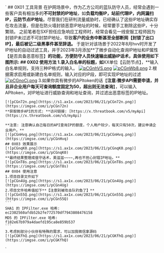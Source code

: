 `    ## 0X01 工具背景
    在护网场景中，作为乙方公司的蓝队防守人员，经常会遇到一些客户具有相当多的**不可封禁的IP地址**，如**负载均衡IP，站前代理IP，内网漏扫IP，云防节点IP地址**。尽管我们在研判流量威胁时，已经确认了这些IP地址确实存在攻击流量，但是在防火墙封锁恶意IP地址的时候，经常要手工剔除这些IP，十分繁琐。
    之前笔者在SXF担任应急响应工程师时，经常会看见一线安服工程师因为封锁IP未过滤不可封禁IP地址，导致**客户的业务中断甚至全部断网【封锁了出口IP】，最后被记二级黑事件甚至辞退。**
    于是针对该场景于2022年8月hvv时开发了IP地址的自动过滤工具，并于2023年3月添加**了微步自动化查询IP地址和IP属性【是否具备恶意标签】**的功能，方便防守人员快速输出威胁IP话术，具体使用如下图所示:
    ## 0X02 使用方法
    1.录入白名单的标题，如**XX单位【云防节点】，**输入白名单规则，支持三种IP格式的输入。
    [![pCGnhVS.png](https://s1.ax1x.com/2023/06/21/pCGnhVS.png)](https://imgse.com/i/pCGnhVS)
    [![pCGnWb8.png](https://s1.ax1x.com/2023/06/21/pCGnWb8.png)](https://imgse.com/i/pCGnWb8)
    2.根据需求启用或新建白名单规则，输入对应的IP段，即可实现IP地址的过滤
    [![pCGnoCj.png](https://s1.ax1x.com/2023/06/21/pCGnoCj.png)](https://imgse.com/i/pCGnoCj)
    3.如果你具有微步的APItoken的话【**注意:微步API需要申请，并且非企业用户每天可查询额度固定为50，超出则无法查询**】，可以输入APItoken，对IP地址进行威胁查询和地址查询，并过滤出恶意标签的IP地址。

    [![pCGn72n.png](https://s1.ax1x.com/2023/06/21/pCGn72n.png)](https://imgse.com/i/pCGn72n)
    **获取微步API的方式: **访问链接: [https://x.threatbook.com/v5/myApi](https://x.threatbook.com/v5/myApi) 

    **注意: 注意确认自己每日的API查询IP的额度，个人用户较少，每天只有50次，建议申请企业用户。**
    [![pCGnHvq.png](https://s1.ax1x.com/2023/06/21/pCGnHvq.png)](https://imgse.com/i/pCGnHvq)
    ## 0X03 效果展示
    [![pCGnqK0.png](https://s1.ax1x.com/2023/06/21/pCGnqK0.png)](https://imgse.com/i/pCGnqK0)
    **最终结果整理成值守话术，美滋滋~~~~,再也不担心封错IP地址。**
    [![pCGnT8s.png](https://s1.ax1x.com/2023/06/21/pCGnT8s.png)](https://imgse.com/i/pCGnT8s)
    ## 0X04 使用注意
    1.项目目录文件如下
    [![pCGn4Ug.png](https://s1.ax1x.com/2023/06/21/pCGn4Ug.png)](https://imgse.com/i/pCGn4Ug)
    2.项目文件哈希值如下**【注意别被攻击队钓鱼了】**
    [![pCGn55Q.png](https://s1.ax1x.com/2023/06/21/pCGn55Q.png)](https://imgse.com/i/pCGn55Q)
    ```
    SHA1 的 IPFilter.exe 哈希:
    ec2302560afdb52b2fe772570df7943808476158
    MD5 的 IPFilter.exe 哈希:
    f102e67b979a4daefd195ca8e859b537
    ```
    3.考虑到部分小伙伴有特殊的需求，可以加我微信拿源码
    [![pCGKfhQ.png](https://s1.ax1x.com/2023/06/21/pCGKfhQ.png)](https://imgse.com/i/pCGKfhQ)



`